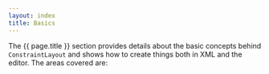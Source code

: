 ```yaml
---
layout: index
title: Basics
---
```


The {{ page.title }} section provides details about the basic concepts behind `ConstraintLayout` and
shows how to create things both in XML and the editor. The areas covered are:
